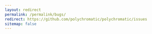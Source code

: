```yaml
---
layout: redirect
permalink: /permalink/bugs/
redirect: https://github.com/polychromatic/polychromatic/issues
sitemap: false
---
```


